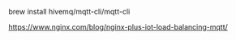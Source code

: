 brew install hivemq/mqtt-cli/mqtt-cli

https://www.nginx.com/blog/nginx-plus-iot-load-balancing-mqtt/